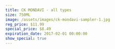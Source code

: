 ```yaml
---
title: CK MONDAVI - all types
size: 750ML
image: /assets/images/ck-mondavi-sampler-1.jpg
reg_price: $11.99
special_price: $8.49
expiration_date: 2017-02-01 00:00:00
show_special: true
---
```



